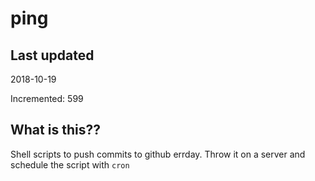 # ping

## Last updated
2018-10-19

Incremented: 599

## What is this??
Shell scripts to push commits to github errday. Throw it on a server and schedule the script with `cron`
